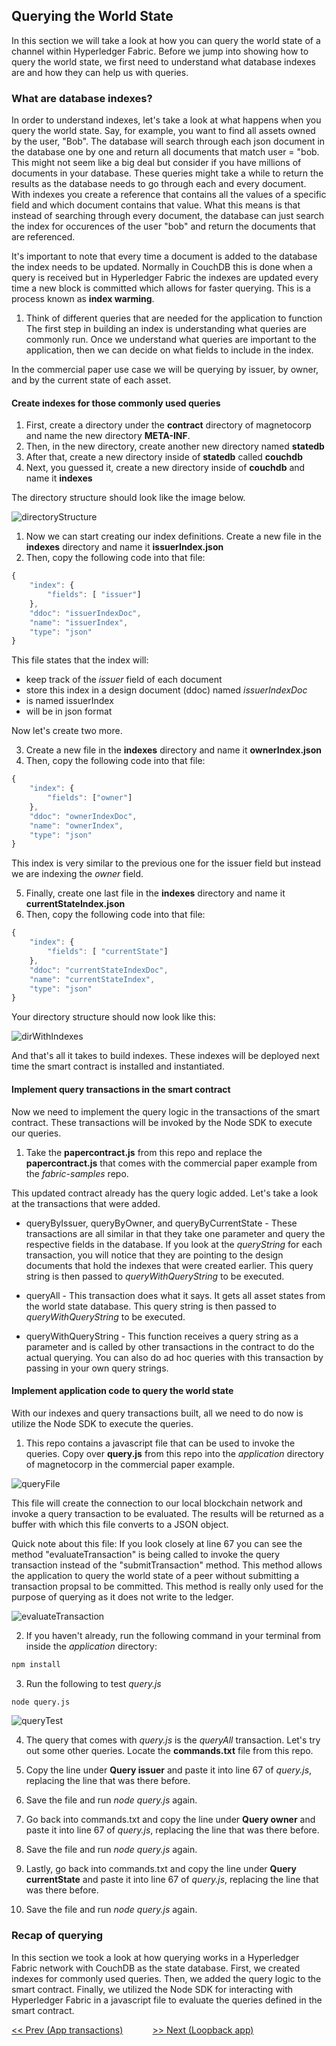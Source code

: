 ## Querying the World State

In this section we will take a look at how you can query the world state of a channel within Hyperledger Fabric. Before we jump into showing how to query the world state, we first need to understand what database indexes are and how they can help us with queries.

### What are database indexes?

In order to understand indexes, let's take a look at what happens when you query the world state. Say, for example, you want to find all assets owned by the user, "Bob". The database will search through each json document in the database one by one and return all documents that match user = "bob. This might not seem like a big deal but consider if you have millions of documents in your database. These queries might take a while to return the results as the database needs to go through each and every document. With indexes you create a reference that contains all the values of a specific field and which document contains that value. What this means is that instead of searching through every document, the database can just search the index for occurences of the user "bob" and return the documents that are referenced. 

It's important to note that every time a document is added to the database the index needs to be updated. Normally in CouchDB this is done when a query is received but in Hyperledger Fabric the indexes are updated every time a new block is committed which allows for faster querying. This is a process known as **index warming**.

1. Think of different queries that are needed for the application to function
The first step in building an index is understanding what queries are commonly run. Once we understand what queries are important to the application, then we can decide on what fields to include in the index.

In the commercial paper use case we will be querying by issuer, by owner, and by the current state of each asset.

#### Create indexes for those commonly used queries

1. First, create a directory under the **contract** directory of magnetocorp and name the new directory **META-INF**.
2. Then, in the new directory, create another new directory named **statedb**
3. After that, create a new directory inside of **statedb** called **couchdb**
4. Next, you guessed it, create a new directory inside of **couchdb** and name it **indexes**

The directory structure should look like the image below.

![directoryStructure](./images/directoryStructure.png)

1. Now we can start creating our index definitions. Create a new file in the **indexes** directory and name it **issuerIndex.json**
2. Then, copy the following code into that file:

```javascript
{
    "index": {
        "fields": [ "issuer"]
    },
    "ddoc": "issuerIndexDoc",
    "name": "issuerIndex",
    "type": "json"
}
```

This file states that the index will:
- keep track of the *issuer* field of each document
- store this index in a design document (ddoc) named *issuerIndexDoc*
 - is named issuerIndex
- will be in json format

Now let's create two more.

3. Create a new file in the **indexes** directory and name it **ownerIndex.json**
4. Then, copy the following code into that file:

```javascript
{
    "index": {
        "fields": ["owner"]
    },
    "ddoc": "ownerIndexDoc",
    "name": "ownerIndex",
    "type": "json"
}
```

This index is very similar to the previous one for the issuer field but instead we are indexing the *owner* field.

5. Finally, create one last file in the **indexes** directory and name it **currentStateIndex.json**
6. Then, copy the following code into that file:

```javascript
{
    "index": {
        "fields": [ "currentState"]
    },
    "ddoc": "currentStateIndexDoc",
    "name": "currentStateIndex",
    "type": "json"
}
```

Your directory structure should now look like this:

![dirWithIndexes](./images/dirWithIndexes.png)

And that's all it takes to build indexes. These indexes will be deployed next time the smart contract is installed and instantiated.

#### Implement query transactions in the smart contract

Now we need to implement the query logic in the transactions of the smart contract. These transactions will be invoked by the Node SDK to execute our queries.

1. Take the **papercontract.js** from this repo and replace the **papercontract.js** that comes with the commercial paper example from the *fabric-samples* repo. 

This updated contract already has the query logic added. Let's take a look at the transactions that were added.

- queryByIssuer, queryByOwner, and queryByCurrentState - These transactions are all similar in that they take one parameter and query the respective fields in the database. If you look at the *queryString* for each transaction, you will notice that they are pointing to the design documents that hold the indexes that were created earlier. This query string is then passed to *queryWithQueryString* to be executed.

- queryAll - This transaction does what it says. It gets all asset states from the world state database. This query string is then passed to *queryWithQueryString* to be executed.

- queryWithQueryString - This function receives a query string as a parameter and is called by other transactions in the contract to do the actual querying. You can also do ad hoc queries with this transaction by passing in your own query strings.

#### Implement application code to query the world state

With our indexes and query transactions built, all we need to do now is utilize the Node SDK to execute the queries.

1. This repo contains a javascript file that can be used to invoke the queries. Copy over **query.js** from this repo into the *application* directory of magnetocorp in the commercial paper example.

![queryFile](./images/queryFile.png)

This file will create the connection to our local blockchain network and invoke a query transaction to be evaluated. The results will be returned as a buffer with which this file converts to a JSON object.

Quick note about this file: If you look closely at line 67 you can see the method "evaluateTransaction" is being called to invoke the query transaction instead of the "submitTransaction" method. This method allows the application to query the world state of a peer without submitting a transaction propsal to be committed. This method is really only used for the purpose of querying as it does not write to the ledger.

![evaluateTransaction](./images/evaluateTransaction.png)

2. If you haven't already, run the following command in your terminal from inside the *application* directory:

```bash
npm install
```

3. Run the following to test *query.js*
```bash
node query.js
```

![queryTest](./images/queryTest.png)

4. The query that comes with *query.js* is the *queryAll* transaction. Let's try out some other queries. Locate the **commands.txt** file from this repo.

5. Copy the line under **Query issuer** and paste it into line 67 of *query.js*, replacing the line that was there before.

6. Save the file and run *node query.js* again.

7. Go back into commands.txt and copy the line under **Query owner** and paste it into line 67 of *query.js*, replacing the line that was there before.

8. Save the file and run *node query.js* again.

9. Lastly, go back into commands.txt and copy the line under **Query currentState** and paste it into line 67 of *query.js*, replacing the line that was there before.

10. Save the file and run *node query.js* again.


### Recap of querying
In this section we took a look at how querying works in a Hyperledger Fabric network with CouchDB as the state database. First, we created indexes for commonly used queries. Then, we added the query logic to the smart contract. Finally, we utilized the Node SDK for interacting with Hyperledger Fabric in a javascript file to evaluate the queries defined in the smart contract. 


[<< Prev (App transactions)](LoopbackApp.md)        &nbsp;&nbsp;&nbsp;&nbsp;&nbsp;&nbsp;&nbsp;&nbsp;&nbsp;&nbsp;
[>> Next (Loopback app)](LoopbackApp.md)